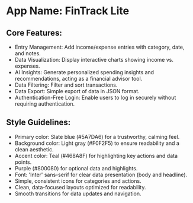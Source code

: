 # **App Name**: FinTrack Lite

## Core Features:

- Entry Management: Add income/expense entries with category, date, and notes.
- Data Visualization: Display interactive charts showing income vs. expenses.
- AI Insights: Generate personalized spending insights and recommendations, acting as a financial advisor tool.
- Data Filtering: Filter and sort transactions.
- Data Export: Simple export of data in JSON format.
- Authentication-Free Login: Enable users to log in securely without requiring authentication.

## Style Guidelines:

- Primary color: Slate blue (#5A7DA6) for a trustworthy, calming feel.
- Background color: Light gray (#F0F2F5) to ensure readability and a clean aesthetic.
- Accent color: Teal (#468A8F) for highlighting key actions and data points.
- Purple (#800080) for optional data and highlights.
- Font: 'Inter' sans-serif for clear data presentation (body and headline).
- Simple, consistent icons for categories and actions.
- Clean, data-focused layouts optimized for readability.
- Smooth transitions for data updates and navigation.